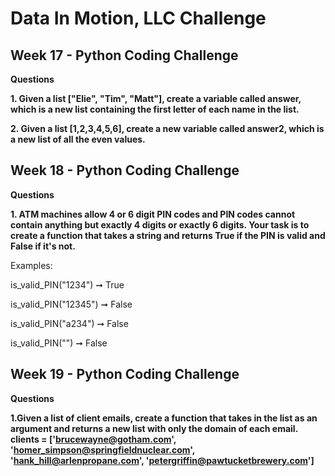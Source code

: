 # Data In Motion, LLC  Challenge

## Week 17 -  Python Coding Challenge

**Questions**

**1. Given a list ["Elie", "Tim", "Matt"], create a variable called answer, which is a new list containing the first letter of each name in the list.**

**2. Given a list [1,2,3,4,5,6], create a new variable called answer2, which is a new list of all the even values.**

## Week 18 - Python Coding Challenge

**Questions**

**1. ATM machines allow 4 or 6 digit PIN codes and PIN codes cannot contain anything but exactly 4 digits or exactly 6 digits. Your task is to create a function that takes a string and returns True if the PIN is valid and False if it's not.**

Examples:

is_valid_PIN("1234") ➞ True

is_valid_PIN("12345") ➞ False

is_valid_PIN("a234") ➞ False

is_valid_PIN("") ➞ False

## Week 19 - Python Coding Challenge

**Questions**

**1.Given a list of client emails, create a function that takes in the list as an argument and returns a new list with only the domain of each email.
      clients = ['brucewayne@gotham.com', 'homer_simpson@springfieldnuclear.com', 'hank_hill@arlenpropane.com', 'petergriffin@pawtucketbrewery.com']**


